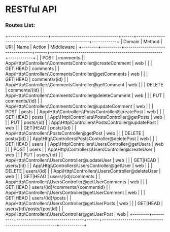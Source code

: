 # RESTful API

### Routes List:

+--------+----------+---------------------------------+------+-------------------------------------------------------+------------+
| Domain | Method   | URI                             | Name | Action                                                | Middleware |
+--------+----------+---------------------------------+------+-------------------------------------------------------+------------+
|        | POST     | comments                        |      | App\Http\Controllers\CommentsController@createComment | web        |
|        | GET|HEAD | comments                        |      | App\Http\Controllers\CommentsController@getComments   | web        |
|        | GET|HEAD | comments/{id}                   |      | App\Http\Controllers\CommentsController@getComment    | web        |
|        | DELETE   | comments/{id}                   |      | App\Http\Controllers\CommentsController@deleteComment | web        |
|        | PUT      | comments/{id}                   |      | App\Http\Controllers\CommentsController@updateComment | web        |
|        | POST     | posts                           |      | App\Http\Controllers\PostsController@createPost       | web        |
|        | GET|HEAD | posts                           |      | App\Http\Controllers\PostsController@getPosts         | web        |
|        | PUT      | posts/{id}                      |      | App\Http\Controllers\PostsController@updatePost       | web        |
|        | GET|HEAD | posts/{id}                      |      | App\Http\Controllers\PostsController@getPost          | web        |
|        | DELETE   | posts/{id}                      |      | App\Http\Controllers\PostsController@deletePost       | web        |
|        | GET|HEAD | users                           |      | App\Http\Controllers\UsersController@getUsers         | web        |
|        | POST     | users                           |      | App\Http\Controllers\UsersController@createUser       | web        |
|        | PUT      | users/{id}                      |      | App\Http\Controllers\UsersController@updateUser       | web        |
|        | GET|HEAD | users/{id}                      |      | App\Http\Controllers\UsersController@getUser          | web        |
|        | DELETE   | users/{id}                      |      | App\Http\Controllers\UsersController@deleteUser       | web        |
|        | GET|HEAD | users/{id}/comments             |      | App\Http\Controllers\UsersController@getUserComments  | web        |
|        | GET|HEAD | users/{id}/comments/{commentId} |      | App\Http\Controllers\UsersController@getUserComment   | web        |
|        | GET|HEAD | users/{id}/posts                |      | App\Http\Controllers\UsersController@getUserPosts     | web        |
|        | GET|HEAD | users/{id}/posts/{postId}       |      | App\Http\Controllers\UsersController@getUserPost      | web        |
+--------+----------+---------------------------------+------+-------------------------------------------------------+------------+
